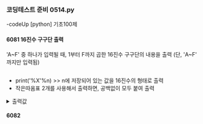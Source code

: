 ### 코딩테스트 준비 0514.py

-codeUp [python] 기초100제

#### 6081 16진수 구구단 출력
'A~F' 중 하나가 입력될 때, 1부터 F까지 곱한 16진수 구구단의 내용을 출력
(단, 'A~F' 까지만 입력됨)
```py

```
* print('%X'%n) >> n에 저장되어 있는 값을 16진수의 형태로 출력
* 작은따옴표 2개를 사용해서 출력하면, 공백없이 모두 붙여 출력
<details><summary>출력값</summary>
  입력값 : 
  
  ```py
  
  ```
  
  </details>

#### 6082
